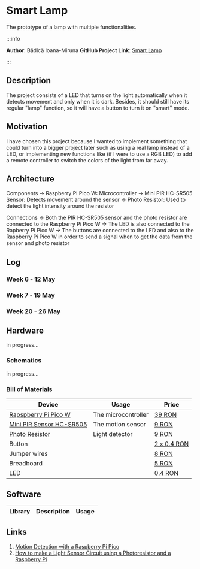 # Smart Lamp
The prototype of a lamp with multiple functionalities.

:::info 

**Author**: Bădică Ioana-Miruna
**GitHub Project Link**: [Smart Lamp](https://github.com/jojomojo22/upb-fils-ma.github.io/blob/project_documentation/docs/project/2024/ioana_miruna.badica/index.md)

:::

## Description

The project consists of a LED that turns on the light automatically when it detects movement and only when it is dark. Besides, it should still have its regular "lamp" function, so it will have a button to turn it on "smart" mode. 

## Motivation

I have chosen this project because I wanted to implement something that could turn into a bigger project later such as using a real lamp instead of a LED, or implementing new functions like (if I were to use a RGB LED) to add a remote controller to switch the colors of the light from far away.

## Architecture 

Components
-> Raspberry Pi Pico W: Microcontroller
-> Mini PIR HC-SR505 Sensor: Detects movement around the sensor
-> Photo Resistor: Used to detect the light intensity around the resistor

Connections
-> Both the PIR HC-SR505 sensor and the photo resistor are connected to the Raspberry Pi Pico W
-> The LED is also connected to the Rapberry Pi Pico W
-> The buttons are connected to the LED and also to the Raspberry Pi Pico W in order to send a signal when to get the data from the sensor and photo resistor


## Log

<!-- write every week your progress here -->

### Week 6 - 12 May

### Week 7 - 19 May

### Week 20 - 26 May

## Hardware

in progress...

### Schematics

in progress...

### Bill of Materials

<!-- Fill out this table with all the hardware components that you might need.

The format is 
```
| [Device](link://to/device) | This is used ... | [price](link://to/store) |

```

-->

| Device | Usage | Price |
|--------|--------|-------|
| [Rapspberry Pi Pico W](https://www.raspberrypi.com/documentation/microcontrollers/raspberry-pi-pico.html) | The microcontroller | [39 RON](https://www.optimusdigital.ro/en/raspberry-pi-boards/12395-raspberry-pi-pico-wh.html?search_query=Raspberry+Pi+Pico+WH+&results=34) |
| [Mini PIR Sensor HC-SR505](https://pdf1.alldatasheet.com/datasheet-pdf/download/1284342/ETC1/HC-SR505.html) | The motion sensor | [9 RON](https://www.optimusdigital.ro/ro/senzori-senzori-pir/1498-senzor-pir-in-miniatura-hc-sr505.html) |
| [Photo Resistor](https://docs.particle.io/assets/datasheets/makerkit/photoresistor.pdf) | Light detector | [9 RON](https://www.optimusdigital.ro/ro/senzori-senzori-pir/1498-senzor-pir-in-miniatura-hc-sr505.html) |
| Button | | [2 x 0.4 RON](https://www.optimusdigital.ro/ro/butoane-i-comutatoare/1119-buton-6x6x6.html) |
| Jumper wires | | [8 RON](https://www.optimusdigital.ro/ro/fire-fire-mufate/12-set-de-cabluri-pentru-breadboard.html) |
| Breadboard | | [5 RON](https://www.optimusdigital.ro/ro/prototipare-breadboard-uri/44-breadboard-400-points.html) |
| LED | | [0.4 RON](https://www.optimusdigital.ro/ro/optoelectronice-led-uri/696-led-rou-de-3-mm-cu-lentile-difuze.html?search_query=led&results=818) |



## Software

| Library | Description | Usage |
|---------|-------------|-------|

## Links

<!-- Add a few links that inspired you and that you think you will use for your project -->

1. [Motion Detection with a Raspberry Pi Pico](https://www.youtube.com/watch?v=h0eotQQlndI)
2. [How to make a Light Sensor Circuit using a Photoresistor and a Raspberry Pi](https://www.youtube.com/watch?v=IOyYQ34C2y0)

